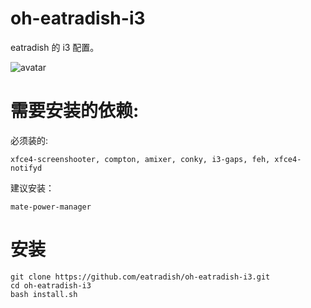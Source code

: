 # oh-eatradish-i3
eatradish 的 i3 配置。

![avatar](https://eatradish.moe/pic1.png)



# 需要安装的依赖:
必须装的:

```
xfce4-screenshooter, compton, amixer, conky, i3-gaps, feh, xfce4-notifyd
```

建议安装：

```
mate-power-manager
```

# 安装

```
git clone https://github.com/eatradish/oh-eatradish-i3.git
cd oh-eatradish-i3
bash install.sh
```
